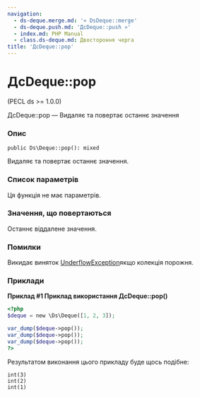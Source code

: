 ```yaml
---
navigation:
  - ds-deque.merge.md: '« DsDeque::merge'
  - ds-deque.push.md: 'ДсDeque::push »'
  - index.md: PHP Manual
  - class.ds-deque.md: Двостороння черга
title: 'ДсDeque::pop'
---
```

# ДсDeque::pop

(PECL ds >= 1.0.0)

ДсDeque::pop — Видаляє та повертає останнє значення

### Опис

```methodsynopsis
public Ds\Deque::pop(): mixed
```

Видаляє та повертає останнє значення.

### Список параметрів

Ця функція не має параметрів.

### Значення, що повертаються

Останнє віддалене значення.

### Помилки

Викидає виняток [UnderflowException](class.underflowexception.md)якщо колекція порожня.

### Приклади

**Приклад #1 Приклад використання **ДсDeque::pop()****

```php
<?php
$deque = new \Ds\Deque([1, 2, 3]);

var_dump($deque->pop());
var_dump($deque->pop());
var_dump($deque->pop());
?>
```

Результатом виконання цього прикладу буде щось подібне:

```
int(3)
int(2)
int(1)
```
